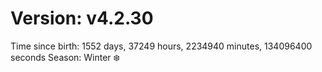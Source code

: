 # Version: v4.2.30
Time since birth: 1552 days, 37249 hours, 2234940 minutes, 134096400 seconds
Season: Winter ❄️
